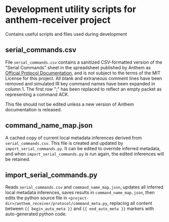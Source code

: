 Development utility scripts for anthem-receiver project
=================================================

Contains useful scripts and files used during development


serial_commands.csv
-------------------

File `serial_commands.csv` contains a sanitized CSV-formatted version of the "Serial Commands" sheet in
the spreadsheet published by Anthem as [Official Protocol Documentation](https://www.anthemav.com/downloads/MRX-x20-AVM-60-IP-RS-232.xls),
and is not subject to the terms of the MIT License for this project. All blank and extraneous comment lines have been removed
and simulated IR key command names have been expanded in column 1. The first row ";" has been replaced to reflect
an empty packet as representing a command ACK.

This file should not be edited unless a new version of Anthem documentation is released.

command_name_map.json
---------------------

A cached copy of current local metadata inferences derived from `serial_commands.csv`. This file
is created and updated by `import_serial_commands.py`. It can be edited to override inferred
metadata, and when `import_serial_commands.py` is run again, the edited inferences will be retained.

import_serial_commands.py
-------------------------

Reads `serial_commands.csv` and `command_name_map.json`, updates all inferred local metadata inferences,
saves results in `command_name_map.json`, then edits the python source file in `<project-dir>/anthem_receiver/protocol/command_meta.py`,
replacing all content between `{{ begin_auto_meta }}` and `{{ end_auto_meta }}` markers with auto-generated
python code.
